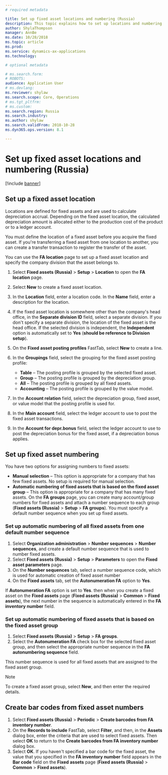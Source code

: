 ```yaml
---
# required metadata

title: Set up fixed asset locations and numbering (Russia)
description: This topic explains how to set up locations and numbering for Russian fixed asset.
author: ShylaThompson
manager: AnnBe
ms.date: 10/28/2018
ms.topic: article
ms.prod: 
ms.service: dynamics-ax-applications
ms.technology: 

# optional metadata

# ms.search.form: 
# ROBOTS: 
audience: Application User
# ms.devlang: 
ms.reviewer: shylaw
ms.search.scope: Core, Operations
# ms.tgt_pltfrm: 
# ms.custom: 
ms.search.region: Russia
ms.search.industry: 
ms.author: shylaw
ms.search.validFrom: 2018-10-28
ms.dyn365.ops.version: 8.1

---
```


# Set up fixed asset locations and numbering (Russia)

[!include [banner](../includes/banner.md)]

## Set up a fixed asset location 

Locations are defined for fixed assets and are used to calculate depreciation accrual. Depending on the fixed asset location, the calculated depreciation amount is allocated either to the production cost of the product or to a ledger account.

You must define the location of a fixed asset before you acquire the fixed asset. If you're transferring a fixed asset from one location to another, you can create a transfer transaction to register the transfer of the asset.

You can use the **FA location** page to set up a fixed asset location and specify the company division that the asset belongs to.

1. Select **Fixed assets (Russia)** \> **Setup** \> **Location** to open the **FA location** page.
2. Select **New** to create a fixed asset location.
3. In the **Location** field, enter a location code. In the **Name** field, enter a description for the location.
4. If the fixed asset location is somewhere other than the company's head office, in the **Separate division ID** field, select a separate division. If you don't specify a separate division, the location of the fixed asset is the head office. If the selected division is independent, the **Independent** option is automatically set to **Yes** (**should be reference to Division setup**). 
5. On the **Fixed asset posting profiles** FastTab, select **New** to create a line.
7. In the **Groupings** field, select the grouping for the fixed asset posting profile:

    - **Table** – The posting profile is grouped by the selected fixed asset.
    - **Group** – The posting profile is grouped by the depreciation group.
    - **All** – The posting profile is grouped by all fixed assets.
    - **Accounting** – The posting profile is grouped by the value model.

8. In the **Account relation** field, select the depreciation group, fixed asset, or value model that the posting profile is used for.
9. In the **Main account** field, select the ledger account to use to post the fixed asset transactions.
10. In the **Account for depr.bonus** field, select the ledger account to use to post the depreciation bonus for the fixed asset, if a depreciation bonus applies.

## Set up fixed asset numbering

You have two options for assigning numbers to fixed assets:

- **Manual selection** – This option is appropriate for a company that has few fixed assets. No setup is required for manual selection.
- **Automatic numbering of fixed assets that is based on the fixed asset group** – This option is appropriate for a company that has many fixed assets. On the **FA groups** page, you can create many account/group numbers for fixed assets and attach a number sequence to each group (**Fixed assets (Russia)** \> **Setup** \> **FA groups**). You must specify a default number sequence when you set up fixed assets.

### Set up automatic numbering of all fixed assets from one default number sequence

1. Select **Organization administration** \> **Number sequences** \> **Number sequences**, and create a default number sequence that is used to number fixed assets.
2. Select **Fixed assets (Russia)** \> **Setup** \> **Parameters** to open the **Fixed asset parameters** page.
3. On the **Number sequences** tab, select a number sequence code, which is used for automatic creation of fixed asset number
4. On the **Fixed assets** tab, set the **Autonumeration FA** option to **Yes**. 

If **Autonumeration FA** option is set to **Yes**. then when you create a fixed asset on the **Fixed assets** page (**Fixed assets (Russia)** \> **Common** \> **Fixed assets**), the next number in the sequence is automatically entered in the **FA inventory number** field.

### Set up automatic numbering of fixed assets that is based on the fixed asset group

1. Select **Fixed assets (Russia)** \> **Setup** \> **FA groups**.
2. Select the **Autonumeration FA** check box for the selected fixed asset group, and then select the appropriate number sequence in the **FA autonumbering sequence** field.

This number sequence is used for all fixed assets that are assigned to the fixed asset group.

> [!NOTE]
> To create a fixed asset group, select **New**, and then enter the required details.

## Create bar codes from fixed asset numbers

1. Select **Fixed assets (Russia)** \> **Periodic** \> **Create barcodes from FA inventory number**.
2. On the **Records to include** FastTab, select **Filter**, and then, in the **Assets** dialog box, enter the criteria that are used to select fixed assets. Then select **OK** to return to the **Create barcodes from FA inventory number** dialog box.
4. Select **OK**. If you haven't specified a bar code for the fixed asset, the value that you specified in the **FA inventory number** field appears in the **Bar code** field on the **Fixed assets** page (**Fixed assets (Russia)** \> **Common** \> **Fixed assets**).
